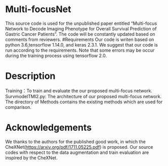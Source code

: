 # Multi-focusNet
This source code is used for the unpublished paper entitled “Multi-focus Network to Decode Imaging Phenotype for Overall Survival Prediction of Gastric Cancer Patients”. The code will be constantly updated based on comments from reviewers.
#Requirements
Our code is writen based on python 3.6,tensorflow 1.14.0, and keras 2.3.1.  We suggest that our code is run according to the requirements. Note that some errors may be occur during the training process using tensorflow 2.0.

# Description
Training：To train and evaluate the our proposed multi-focus network.
SurvmodelTMI2.py: The architecture of our proposed multi-focus network.
The directory of Methods contains the existing methods which are used for comparison.

# Acknowledgements
We thanks to the authors for the published good work, in which the CheXNet(https://arxiv.org/pdf/1711.05225.pdf) is proposed. Our source codes with respect to the data augmentation and train evaluation are inspired by the CheXNet.

